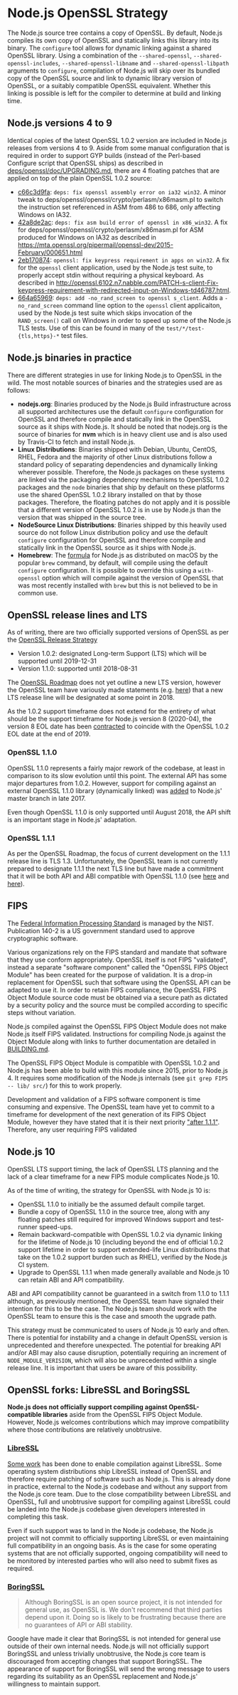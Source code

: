 # Node.js OpenSSL Strategy

The Node.js source tree contains a copy of OpenSSL. By default, Node.js compiles its own copy of OpenSSL and statically links this library into its binary. The `configure` tool allows for dynamic linking against a shared OpenSSL library. Using a combination of the `--shared-openssl`, `--shared-openssl-includes`, `--shared-openssl-libname` and `--shared-openssl-libpath` arguments to `configure`, compilation of Node.js will skip over its bundled copy of the OpenSSL source and link to dynamic library version of OpenSSL, or a suitably compatible OpenSSL equivalent. Whether this linking is possible is left for the compiler to determine at build and linking time.

## Node.js versions 4 to 9

Identical copies of the latest OpenSSL 1.0.2 version are included in Node.js releases from versions 4 to 9. Aside from some manual configuration that is required in order to support GYP builds (instead of the Perl-based Configure script that OpenSSL ships) as described in [deps/openssl/doc/UPGRADING.md](https://github.com/nodejs/node/blob/master/deps/openssl/doc/UPGRADING.md), there are 4 floating patches that are applied on top of the plain OpenSSL 1.0.2 source:

* [c66c3d9fa](https://github.com/nodejs/node/commit/c66c3d9fa3f5bab0bdfe363dd947136cf8a3907f): `deps: fix openssl assembly error on ia32 win32`. A minor tweak to deps/openssl/openssl/crypto/perlasm/x86masm.pl to switch the instruction set referenced in ASM from 486 to 686, only affecting Windows on IA32.
* [42a8de2ac](https://github.com/nodejs/node/commit/42a8de2ac66b6953cbc731fdb0b128b8019643b2): `deps: fix asm build error of openssl in x86_win32`. A fix for deps/openssl/openssl/crypto/perlasm/x86masm.pl for ASM produced for Windows on IA32 as described in https://mta.openssl.org/pipermail/openssl-dev/2015-February/000651.html
* [2eb170874](https://github.com/nodejs/node/commit/2eb170874aa5e84e71b62caab7ac9792fd59c10f): `openssl: fix keypress requirement in apps on win32`. A fix for the `openssl` client application, used by the Node.js test suite, to properly accept stdin without requiring a physical keyboard. As described in <http://openssl.6102.n7.nabble.com/PATCH-s-client-Fix-keypress-requirement-with-redirected-input-on-Windows-td46787.html>.
* [664a65969](https://github.com/nodejs/node/commit/664a6596960655e214fef25e74d3285097703e95): `deps: add -no_rand_screen to openssl s_client`. Adds a `-no_rand_screen` command line option to the `openssl` client applicaiton, used by the Node.js test suite which skips invocation of the `RAND_screen()` call on Windows in order to speed up some of the Node.js TLS tests. Use of this can be found in many of the `test/*/test-{tls,https}-*` test files.

## Node.js binaries in practice

There are different strategies in use for linking Node.js to OpenSSL in the wild. The most notable sources of binaries and the strategies used are as follows:

* **nodejs.org**: Binaries produced by the Node.js Build infrastructure across all supported architectures use the default `configure` configuration for OpenSSL and therefore compile and statically link in the OpenSSL source as it ships with Node.js. It should be noted that nodejs.org is the source of binaries for **nvm** which is in heavy client use and is also used by Travis-CI to fetch and install Node.js.
* **Linux Distributions**: Binaries shipped with Debian, Ubuntu, CentOS, RHEL, Fedora and the majority of other Linux distributions follow a standard policy of separating dependencies and dynamically linking wherever possible. Therefore, the Node.js packages on these systems are linked via the packaging dependency mechanisms to OpenSSL 1.0.2 packages and the `node` binaries that ship by default on these platforms use the shared OpenSSL 1.0.2 library installed on that by those packages. Therefore, the floating patches do not apply and it is possible that a different version of OpenSSL 1.0.2 is in use by Node.js than the version that was shipped in the source tree.
* **NodeSource Linux Distributions**: Binaries shipped by this heavily used source do not follow Linux distribution policy and use the default `configure` configuration for OpenSSL and therefore compile and statically link in the OpenSSL source as it ships with Node.js.
* **Homebrew**: The [formula](https://github.com/Homebrew/homebrew-core/blob/master/Formula/node.rb) for Node.js as distributed on macOS by the popular `brew` command, by default, will compile using the default `configure` configuration. It is possible to override this using a `with-openssl` option which will compile against the version of OpenSSL that was most recently installed with `brew` but this is not believed to be in common use.

## OpenSSL release lines and LTS

As of writing, there are two officially supported versions of OpenSSL as per the [OpenSSL Release Strategy](https://www.openssl.org/policies/releasestrat.html)

* Version 1.0.2: designated Long-term Support (LTS) which will be supported until 2019-12-31
* Version 1.1.0: supported until 2018-08-31

The [OpenSSL Roadmap](https://www.openssl.org/policies/roadmap.html) does not yet outline a new LTS version, however the OpenSSL team have variously made statements (e.g. [here](https://github.com/nodejs/node/issues/4270#issuecomment-355151355)) that a new LTS release line will be designated at some point in 2018.

As the 1.0.2 support timeframe does not extend for the entirety of what should be the support timeframe for Node.js version 8 (2020-04), the version 8 EOL date has been [contracted](https://github.com/nodejs/release#release-schedule) to coincide with the OpenSSL 1.0.2 EOL date at the end of 2019.

### OpenSSL 1.1.0

OpenSSL 1.1.0 represents a fairly major rework of the codebase, at least in comparison to its slow evolution until this point. The external API has some major departures from 1.0.2. However, support for compiling against an external OpenSSL 1.1.0 library (dynamically linked) was [added](https://github.com/nodejs/node/pull/16130) to Node.js' master branch in late 2017.

Even though OpenSSL 1.1.0 is only supported until August 2018, the API shift is an important stage in Node.js' adaptation.

### OpenSSL 1.1.1

As per the OpenSSL Roadmap, the focus of current development on the 1.1.1 release line is TLS 1.3. Unfortunately, the OpenSSL team is not currently prepared to designate 1.1.1 the next TLS line but have made a commitment that it will be both API and ABI compatible with OpenSSL 1.1.0 (see [here](https://www.openssl.org/blog/blog/2017/05/04/tlsv1.3/) and [here](https://github.com/openssl/openssl/issues/5120#issuecomment-359212121)).

## FIPS

The [Federal Information Processing Standard](https://en.wikipedia.org/wiki/FIPS_140-2) is managed by the NIST. Publication 140-2 is a US government standard used to approve cryptographic software.

Various organizations rely on the FIPS standard and mandate that software that they use conform appropriately. OpenSSL itself is not FIPS "validated", instead a separate "software component" called the "OpenSSL FIPS Object Module" has been created for the purpose of validation. It is a drop-in replacement for OpenSSL such that software using the OpenSSL API can be adapted to use it. In order to retain FIPS compliance, the OpenSSL FIPS Object Module source code must be obtained via a secure path as dictated by a security policy and the source must be compiled according to specific steps without variation.

Node.js compiled against the OpenSSL FIPS Object Module does not make Node.js itself FIPS validated. Instructions for compiling Node.js against the Object Module along with links to further documentation are detailed in [BUILDING.md](https://github.com/nodejs/node/blob/master/BUILDING.md#building-nodejs-with-fips-compliant-openssl).

The OpenSSL FIPS Object Module is compatible with OpenSSL 1.0.2 and Node.js has been able to build with this module since 2015, prior to Node.js 4. It requires some modification of the Node.js internals (see `git grep FIPS -- lib/ src/`) for this to work properly.

Development and validation of a FIPS software component is time consuming and expensive. The OpenSSL team have yet to commit to a timeframe for development of the next generation of its FIPS Object Module, however they have stated that it is their next priority ["after 1.1.1"](https://www.openssl.org/policies/roadmap.html). Therefore, any user requiring FIPS validated 

## Node.js 10

OpenSSL LTS support timing, the lack of OpenSSL LTS planning and the lack of a clear timeframe for a new FIPS module complicates Node.js 10.

As of the time of writing, the strategy for OpenSSL with Node.js 10 is:

 * OpenSSL 1.1.0 to initially be the assumed default compile target.
 * Bundle a copy of OpenSSL 1.1.0 in the source tree, along with any floating patches still required for improved Windows support and test-runner speed-ups.
 * Remain backward-compatible with OpenSSL 1.0.2 via dynamic linking for the lifetime of Node.js 10 (including beyond the end of official 1.0.2 support lifetime in order to support extended-life Linux distributions that take on the 1.0.2 support burden such as RHEL), verified by the Node.js CI system.
 * Upgrade to OpenSSL 1.1.1 when made generally available and Node.js 10 can retain ABI and API compatibility.

ABI and API compatibility cannot be guaranteed in a switch from 1.1.0 to 1.1.1 although, as previously mentioned, the OpenSSL team have signaled their intention for this to be the case. The Node.js team should work with the OpenSSL team to ensure this is the case and smooth the upgrade path.

This strategy must be communicated to users of Node.js 10 early and often. There is potential for instability and a change in default OpenSSL version is unprecedented and therefore unexpected. The potential for breaking API and/or ABI may also cause disruption, potentially requiring an increment of `NODE_MODULE_VERISION`, which will also be unprecedented within a single release line. It is important that users be aware of this possibility.

## OpenSSL forks: LibreSSL and BoringSSL

**Node.js does not officially support compiling against OpenSSL-compatible libraries** aside from the OpenSSL FIPS Object Module. However, Node.js welcomes contributions which may improve compatibility where those contributions are relatively unobtrusive.

### [LibreSSL](https://www.libressl.org/)

[Some work](https://github.com/nodejs/node/pull/9376) has been done to enable compilation against LibreSSL. Some operating system distributions ship LibreSSL instead of OpenSSL and therefore require patching of software such as Node.js. This is already done in practice, external to the Node.js codebase and without any support from the Node.js core team. Due to the close compatibility between LibreSSL and OpenSSL, full and unobtrusive support for compiling against LibreSSL could be landed into the Node.js codebase given developers interested in completing this task.

Even if such support was to land in the Node.js codebase, the Node.js project will not commit to officially supporting LibreSSL or even maintaining full compatibility in an ongoing basis. As is the case for some operating systems that are not officially supported, ongoing compatibility will need to be monitored by interested parties who will also need to submit fixes as required.

### [BoringSSL](https://boringssl.googlesource.com/boringssl/)

> Although BoringSSL is an open source project, it is not intended for general use, as OpenSSL is. We don't recommend that third parties depend upon it. Doing so is likely to be frustrating because there are no guarantees of API or ABI stability.

Google have made it clear that BoringSSL is not intended for general use outside of their own internal needs. Node.js will not officially support BoringSSL and unless trivially unobtrusive, the Node.js core team is discouraged from accepting changes that support BoringSSL. The appearance of support for BoringSSL will send the wrong message to users regarding its suitability as an OpenSSL replacement and Node.js' willingness to maintain support.
